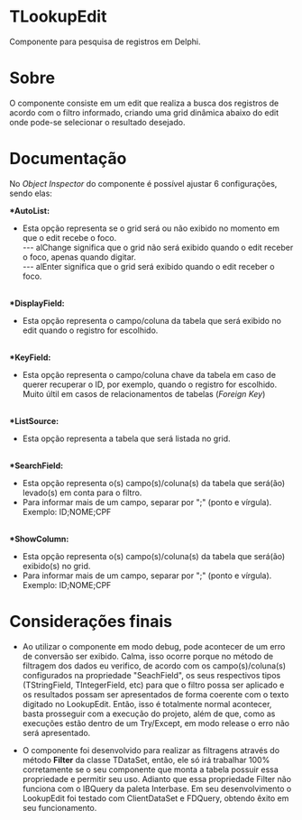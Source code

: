 # TLookupEdit
Componente para pesquisa de registros em Delphi.

# Sobre
O componente consiste em um edit que realiza a busca dos registros de acordo com o filtro informado, criando uma grid dinâmica abaixo do edit onde pode-se selecionar o resultado desejado.

# Documentação
No <i>Object Inspector</i> do componente é possível ajustar 6 configurações, sendo elas:

<b>*AutoList:</b><br />
- Esta opção representa se o grid será ou não exibido no momento em que o edit recebe o foco.<br />
--- alChange significa que o grid não será exibido quando o edit receber o foco, apenas quando digitar.<br />
--- alEnter significa que o grid será exibido quando o edit receber o foco.<br /><br />

<b>*DisplayField:</b><br />
- Esta opção representa o campo/coluna da tabela que será exibido no edit quando o registro for escolhido.<br /><br />

<b>*KeyField:</b><br />
- Esta opção representa o campo/coluna chave da tabela em caso de querer recuperar o ID, por exemplo, quando o registro for escolhido. Muito últil em casos de relacionamentos de tabelas (<i>Foreign Key</i>)<br /><br />

<b>*ListSource:</b><br />
- Esta opção representa a tabela que será listada no grid.<br /><br />

<b>*SearchField:</b><br />
- Esta opção representa o(s) campo(s)/coluna(s) da tabela que será(ão) levado(s) em conta para o filtro.<br />
- Para informar mais de um campo, separar por ";" (ponto e vírgula). Exemplo: ID;NOME;CPF<br /><br />

<b>*ShowColumn:</b><br />
- Esta opção representa o(s) campo(s)/coluna(s) da tabela que será(ão) exibido(s) no grid.<br />
- Para informar mais de um campo, separar por ";" (ponto e vírgula). Exemplo: ID;NOME;CPF

# Considerações finais
- Ao utilizar o componente em modo debug, pode acontecer de um erro de conversão ser exibido. Calma, isso ocorre porque no método de filtragem dos dados eu verifico, de acordo com os campo(s)/coluna(s) configurados na propriedade "SeachField", os seus respectivos tipos (TStringField, TIntegerField, etc) para que o filtro possa ser aplicado e os resultados possam ser apresentados de forma coerente com o texto digitado no LookupEdit. Então, isso é totalmente normal acontecer, basta prosseguir com a execução do projeto, além de que, como as execuções estão dentro de um Try/Except, em modo release o erro não será apresentado.

- O componente foi desenvolvido para realizar as filtragens através do método <b>Filter</b> da classe TDataSet, então, ele só irá trabalhar 100% corretamente se o seu componente que monta a tabela possuir essa propriedade e permitir seu uso. Adianto que essa propriedade Filter não funciona com o IBQuery da paleta Interbase. Em seu desenvolvimento o LookupEdit foi testado com ClientDataSet e FDQuery, obtendo êxito em seu funcionamento.
